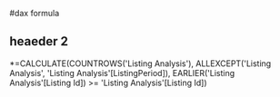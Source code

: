 #dax formula
## heaeder 2
*=CALCULATE(COUNTROWS('Listing Analysis'), ALLEXCEPT('Listing Analysis', 'Listing Analysis'[ListingPeriod]), EARLIER('Listing Analysis'[Listing Id]) >= 'Listing Analysis'[Listing Id])